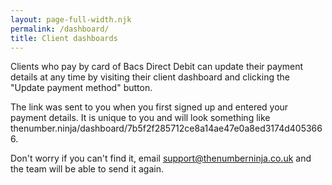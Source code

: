 ```yaml
---
layout: page-full-width.njk
permalink: /dashboard/
title: Client dashboards
---
```


Clients who pay by card of Bacs Direct Debit can update their payment details at any time by visiting their client dashboard and clicking the "Update payment method" button.

The link was sent to you when you first signed up and entered your payment details. It is unique to you and will look something like thenumber.ninja/dashboard/7b5f2f285712ce8a14ae47e0a8ed3174d4053666.

Don't worry if you can't find it, email [support@thenumberninja.co.uk](mailto:support@thenumberninja.co.uk) and the team will be able to send it again.
